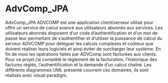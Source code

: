 # AdvComp_JPA
AdvComp_JPA
ADVCOMP est une application client/serveur utilisé pour offrir un service de calcul avancé aux utilisateurs abonnés aux services. Les utilisateurs abonnés disposent d’un code d’authentification et d’un mot de passe leur permettant de s’authentifier et d’utiliser la puissance de calcul du serveur ADVCOMP pour déléguer les calculs complexes et coûteux que doivent réaliser leurs logiciels et ainsi éviter de surcharger leur système. En fin de mois les opérations faites par ADVComp sont facturées aux clients.
Pour ce projet j’ai complété le règlement de la facturation, l’historique des factures réglés, l’authentification et la demande d’un calcul chaîné. Les différents diagrammes UML présenté couvrent ces domaines, ils sont réalisés avec visual paradigm.

